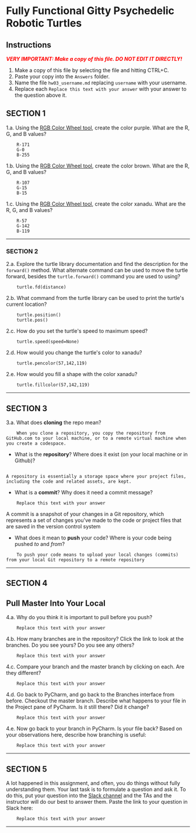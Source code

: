 # Fully Functional Gitty Psychedelic Robotic Turtles

## Instructions

**_<span style="color:red">
    VERY IMPORTANT: Make a copy of this file. DO NOT EDIT IT DIRECTLY!
</span>_**

1. Make a copy of this file by selecting the file and hitting CTRL+C. 
2. Paste your copy into the `Answers` folder.
3. Name the file `hw03_username.md` replacing `username` with your username.
4. Replace each `Replace this text with your answer` with your answer to the question above it.

## SECTION 1

1.a. Using the [RGB Color Wheel tool](https://colorspire.com/rgb-color-wheel/), create the color purple. 
     What are the R, G, and B values?

```
    R-171
    G-0
    B-255
```

1.b. Using the [RGB Color Wheel tool](https://colorspire.com/rgb-color-wheel/), create the color brown. 
     What are the R, G, and B values? 

```
    R-107
    G-15
    B-15
```

1.c. Using the [RGB Color Wheel tool](https://colorspire.com/rgb-color-wheel/), create the color xanadu. 
     What are the R, G, and B values?

```
    R-57
    G-142
    B-119
```

---

### SECTION 2

2.a. Explore the turtle library documentation and find the description for the 
     `forward()` method. What alternate command can be used to move the turtle forward, 
     besides the `turtle.forward()` command you are used to using?

```
    turtle.fd(distance)
```

2.b. What command from the turtle library can be used to print the turtle's current 
   location?
   
```
    turtle.position()
    turtle.pos()
```

2.c. How do you set the turtle's speed to maximum speed?
   
```
    turtle.speed(speed=None)
```

2.d. How would you change the turtle's color to xanadu? 

```
    turtle.pencolor(57,142,119)
```

2.e. How would you fill a shape with the color xanadu?

```
    turtle.fillcolor(57,142,119)
```

---

## SECTION 3

3.a. What does **cloning** the repo mean?

```
    When you clone a repository, you copy the repository from GitHub.com to your local machine, or to a remote virtual machine when you create a codespace.
```


- What is the **repository**? Where does it exist (on your local machine or in Github)?

```
    
A repository is essentially a storage space where your project files, including the code and related assets, are kept. 
```


- What is a **commit**? Why does it need a commit message?

```
    Replace this text with your answer
```

A commit is a snapshot of your changes in a Git repository, which  represents a set of changes you've made to the code or project files that are saved in the version control system

- What does it mean to **push** your code? Where is your code being pushed _to_ and _from_?

```
    To push your code means to upload your local changes (commits) from your local Git repository to a remote repository
```

---

## SECTION 4

## Pull Master Into Your Local

4.a. Why do you think it is important to pull before you push?

```
    Replace this text with your answer
```

4.b. How many branches are in the repository?
     Click the link to look at the branches. Do you see yours? Do you see any others? 

```
    Replace this text with your answer
```


4.c. Compare your branch and the master branch by clicking on each. Are they different?

```
    Replace this text with your answer
```


4.d. Go back to PyCharm, and go back to the Branches interface from before. Checkout the 
     master branch.
     Describe what happens to your file in the Project pane of PyCharm. Is it still 
     there? Did it change?

```
    Replace this text with your answer
```


4.e. Now go back to your branch in PyCharm. Is your file back? Based on your observations
     here, describe how branching is useful:

```
    Replace this text with your answer
```

---

## SECTION 5

A lot happened in this assignment, and often, you do things without fully understanding them. Your last task is to 
formulate a question and ask it. To do this, put your question into the [Slack channel](https://bereacs.slack.com/archives/C3QACGH8R) and the TAs and the 
instructor will do our best to answer them. Paste the link to your question in Slack here:

```
    Replace this text with your answer
```

---
